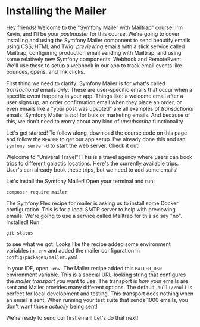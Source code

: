 # Installing the Mailer

Hey friends! Welcome to the "Symfony Mailer with Mailtrap" course! I'm Kevin,
and I'll be your *postmaster* for this course. We're going to cover installing and
using the Symfony Mailer component to send beautify emails using CSS, HTML and Twig,
*previewing* emails with a slick service called Mailtrap, configuring production
email sending with Mailtrap, and using some relatively new Symfony components:
Webhook and RemoteEvent. We'll use these to setup a webhook in our app to track
email events like bounces, opens, and link clicks.

First thing we need to clarify: Symfony Mailer is for what's called *transactional*
emails *only*. These are user-specific emails that occur when a specific event
happens in your app. Things like: a welcome email after a user signs up,
an order confirmation email when they place an order, or even emails like a
"your post was upvoted" are all examples of *transactional* emails. Symfony Mailer
is *not* for bulk or marketing emails. And because of this, we don't need to worry
about any kind of *unsubscribe* functionality.

Let's get started! To follow along, download the course code on this page and
follow the `README` to get our app setup. I've already done this and ran
`symfony serve -d` to start the web server. Check it out!

Welcome to "Univeral Travel"! This is a travel agency where users can book trips
to different galactic locations. Here's the currently available trips. User's can
already book these trips, but we need to add some emails!

Let's install the Symfony Mailer! Open your terminal and run:

```terminal
composer require mailer
```

The Symfony Flex recipe for mailer is asking us to install some Docker configuration.
This is for a local SMTP server to help with previewing emails. We're going to use
a service called Mailtrap for this so say "no". Installed! Run:

```terminal
git status
```

to see what we got. Looks like the recipe added some environment variables
in `.env` and added the mailer configuration in `config/packages/mailer.yaml`.

In your IDE, open `.env`. The Mailer recipe added this `MAILER_DSN` environment variable.
This is a special URL-looking string that configures the *mailer transport* you want to use.
The transport is *how* your emails are sent and Mailer provides many different options. The
default, `null://null` is perfect for local development and testing. This transport does
nothing when an email is sent. When running your test suite that sends 1000 emails, you don't
want those *actually* being sent!

We're ready to send our first email! Let's do that next!
